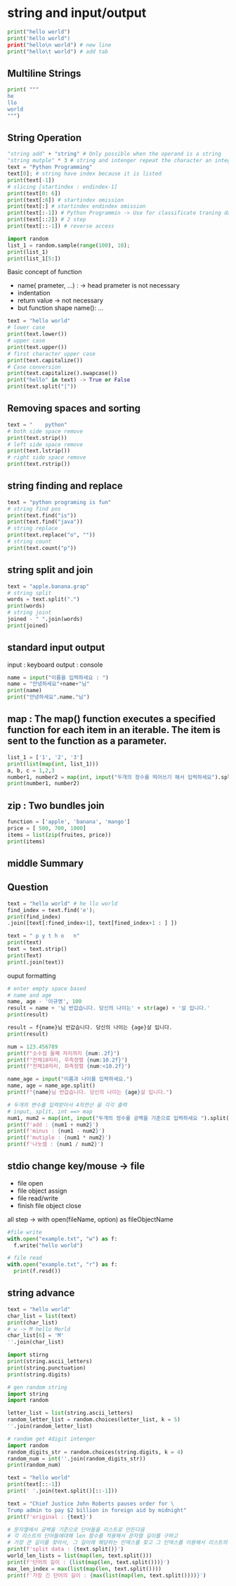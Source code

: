 # string and input/output
```python
print("hello world")
print('hello world")
print("hello\n world") # new line
print("hello\t world") # add tab
```
## Multiline Strings
```python
print( """
he
llo
world
""")
```
## String Operation
```python
"string add" + "string" # Only possible when the operand is a string
"string mutple" * 3 # string and intenger repeat the character an integer number of times
text = "Python Programming"
text[0]; # string have index because it is listed
print(text[-1])
# slicing [startindex : endindex-1]
print(text[0: 6])
print(text[:6]) # startindex omission
print(text[:] # startindex endindex omission
print(text[:-1]) # Python Programmin -> Use for classificate traning data/ target or label data
print(text[::2]) # 2 step
print(text[::-1]) # reverse access
```
```python
import random
list_1 = random.sample(range(100), 10);
print(list_1)
print(list_1[5:])
```
Basic concept of function
- name( prameter, ...) : -> head   prameter is not necessary
- indentation
- return value -> not necessary
- but function shape
name():
  ...
```python
text = "hello world"
# lower case
print(text.lower())
# upper case
print(text.upper())
# first character upper case
print(text.capitalize())
# Case conversion
print(text.capitalize().swapcase())
print("hello" in text) -> True or False
print(text.split("|"))
```
## Removing spaces and sorting
```python
text = "    python"
# both side space remove
print(text.strip())
# left side space remove
print(text.lstrip())
# right side space remove
print(text.rstrip())
```
## string finding and replace
```python
text = "python programing is fun"
# string find pos
print(text.find("is"))
print(text.find("java"))
# string replace
print(text.replace("o", ""))
# string count
print(text.count("p"))
```
## string split and join
```python
text = "apple.banana.grap"
# string split
words = text.split(".")
print(words)
# string joint
joined - " ".join(words)
print(joined)
```

## standard input output
input : keyboard
output : console
```python
name = input("이름을 입력하세요 : ")
name = "안녕하세요"+name+"님"
print(name)
print("안녕하세요".name."님")
```
## map : The map() function executes a specified function for each item in an iterable. The item is sent to the function as a parameter.
```python
list_1 = ['1', '2', '3']
print(list(map(int, list_1)))
a, b, c = 1,2,3
number1, number2 = map(int, input("두개의 정수를 띄어쓰기 해서 입력하세요").split())
print(number1, number2)
```
## zip : Two bundles join
```python
function = ['apple', 'banana', 'mango']
price = [ 500, 700, 1000]
items = list(zip(fruites, price))
print(items)
```
## middle Summary

## Question
```python
text = "hello world" # he llo world
find_index = text.find('e');
print(find_index)
.join([text[:fined_index+1], text[fined_index+1 : ] ])
```
```python
text = " p y t h o   n"
print(text)
text = text.strip()
print(Text)
print(.join(text))
```
ouput formatting
```python
# enter empty space based
# name and age
name, age - '이규영', 100
result = name + '님 반갑습니다. 당신의 나이는' + str(age) + '살 입니다.'
print(result)
```
```python
result = f{name}님 반갑습니다. 당신의 나이는 {age}살 입니다.
print(result)
```
```python
num = 123.456789
print(f"소수점 둘째 자리까지 {num:.2f}")
print(f"전체10자리, 우측정렬 {num:10.2f}")
print(f"전체10자리, 좌측정렬 {num:<10.2f}")
```
```python
name_age = input("이름과 나이를 입력하세요.")
name, age = name_age.split()
print(f"{name}님 반갑습니다. 당신의 나이는 {age}살 입니다.")
```
```python
# 두개의 변수를 입력받아서 4칙연산 을 각각 출력
# input, split, int ==> map
num1, num2 = map(int, input("두개의 정수를 공백을 기준으로 입력하세요 ").split())
print(f'add : {num1 + num2}')
print(f'minus : {num1 - num2}')
print(f'mutiple : {num1 * num2}')
print(f'나눗셈 : {num1 / num2}')
```
## stdio change key/mouse -> file
- file open
- file object assign
- file read/write
- finish file object close

all step -> with open(fileName, option) as fileObjectName
```python
#file write
with.open("example.txt", "w") as f:
  f.write("hello world")

# file read
with.open("example.txt", "r") as f:
  print(f.resd())
```

## string advance
```python
text = "hello world"
char_list = list(text)
print(char_list)
# w -> M hello Morld
char_list[6] = 'M'
''.join(char_list)
```
```python
import stirng
print(string.ascii_letters)
print(string.punctuation)
print(string.digits)
```
```python
# gen random string
import string
import random

letter_list = list(string.ascii_letters)
random_letter_list = random.choices(letter_list, k = 5)
''.join(random_letter_list)
```
```python
# random get 4digit intenger
import random
random_digits_str = random.choices(string.digits, k = 4)
random_num = int(''.join(random_digits_str))
print(random_num)
```
```python
text = "hello world"
print(text[::-1])
print(' '.join(text.split()[::-1]))
```
```python
text = "Chief Justice John Roberts pauses order for \
Trump admin to pay $2 billion in foreign aid by midnight"
print(f'original : {text}')

# 문자열에서 공백을 기준으로 단어들을 리스트로 만든다음
# 각 리스트의 단어들에대해 len 함수를 적용해서 문자열 길이를 구하고
# 가장 큰 길이를 찾아서, 그 길이에 해당하는 인덱스를 찾고 그 인덱스를 이용해서 리스트의 문자열을 출력
print(f'split data : {text.split()}')
world_len_lists = list(map(len, text.split()))
print(f'단어의 길이 : {list(map(len, text.split()))}')
max_len_index = max(list(map(len, text.split())))
print(f'가장 긴 단어의 길이 : {max(list(map(len, text.split())))}')

```







